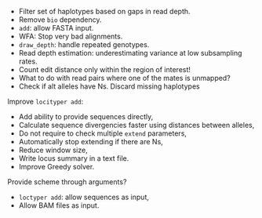 - Filter set of haplotypes based on gaps in read depth.
- Remove `bio` dependency.
- `add`: allow FASTA input.
- WFA: Stop very bad alignments.
- `draw_depth`: handle repeated genotypes.
- Read depth estimation: underestimating variance at low subsampling rates.
- Count edit distance only within the region of interest!
- What to do with read pairs where one of the mates is unmapped?
- Check if alt alleles have Ns. Discard missing haplotypes

Improve `locityper add`:
* Add ability to provide sequences directly,
* Calculate sequence divergencies faster using distances between alleles,
* Do not require to check multiple `extend` parameters,
* Automatically stop extending if there are Ns,
* Reduce window size,
* Write locus summary in a text file.
* Improve Greedy solver.

Provide scheme through arguments?

* `loctyper add`: allow sequences as input,
* Allow BAM files as input.
